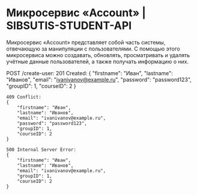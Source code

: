 # Микросервис «Account» | SIBSUTIS-STUDENT-API

Микросервис «Account» представляет собой часть системы, отвечающую за манипуляции с пользователями.
С помощью этого микросервиса можно создавать, обновлять, просматривать и удалять учётные данные пользователей,
а также получать информацию о них.







POST /create-user:
    201 Created:
    {
        "firstname": "Иван",
        "lastname": "Иванов",
        "email": "ivanivanov@example.ru",
        "password": "password123",
        "groupID": 1,
        "courseID": 2
    }

    409 Conflict:
    {
        "firstname": "Иван",
        "lastname": "Иванов",
        "email": "ivanivanov@example.ru",
        "password": "password123",
        "groupID": 1,
        "courseID": 2
    }

    500 Internal Server Error:
    {
        "firstname": "Иван",
        "lastname": "Иванов",
        "email": "ivanivanov@example.ru",
        "groupID": 1,
        "courseID": 2
    }